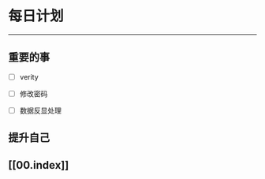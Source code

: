 
# 每日计划
---
## 重要的事

- [ ]  verity
- [ ]  修改密码
- [ ]  数据反显处理



## 提升自己

  



## [[00.index]]










